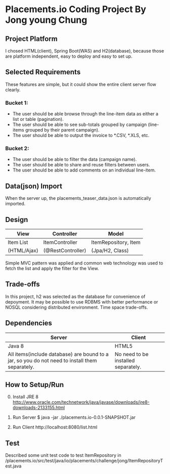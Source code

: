 # Placements.io Coding Project By Jong young Chung

## Project Platform
I chosed HTML(client), Spring Boot(WAS) and H2(database), because those are platform independent, easy to deploy and easy to set up.

## Selected Requirements
These features are simple, but it could show the entire client server flow clearly.

### Bucket 1:
- The user should be able browse through the line-item data as either a list or table (pagination).
- The user should be able to see sub-totals grouped by campaign (line-items grouped by their parent campaign).
- The user should be able to output the invoice to *.CSV, *.XLS, etc.

### Bucket 2:
- The user should be able to filter the data (campaign name).
- The user should be able to share and reuse filters between users.
- The user should be able to add comments on an individual line-item.

## Data(json) Import
When the server up, the placements_teaser_data.json is automatically imported.

## Design
| View|Controller|Model|
|-|-|-|
|Item List|ItemController|ItemRepository, Item|
|(HTML/Ajax)|(@RestController)|(Jpa/H2, Class)|

Simple MVC pattern was applied and common web technology was used to fetch the list and apply the filter for the View.

## Trade-offs
In this project, h2 was selected as the database for convenience of depoyment. It may be possible to use RDBMS with better performance or NOSQL considering distributed environment.
Time space trade-offs.

## Dependencies
|Server|Client|
|-|-|
|Java 8|HTML5|
|All items(include database) are bound to a jar, so you do not need to install them separately.|No need to be installed separately.|

## How to Setup/Run
0. Install JRE 8
http://www.oracle.com/technetwork/java/javase/downloads/jre8-downloads-2133155.html

1. Run Server
$ java -jar ./placements.io-0.0.1-SNAPSHOT.jar

2. Run Client
http://localhost:8080/list.html

## Test
Described some unit test code to test ItemRepository in /placements.io/src/test/java/io/placements/challenge/jong/ItemRepositoryTest.java
